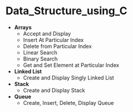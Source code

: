 # Data_Structure_using_C

- **Arrays**
	- Accept and Display
	- Insert At Particular Index
	- Delete from Particular Index
	- Linear Search
	- Binary Search
	- Get and Set Element at Particular Index
- **Linked List** 
	- Create and Display Singly Linked List
- **Stack**
	- Create and Display Stack
- **Queue**
	- Create, Insert, Delete, Display Queue

